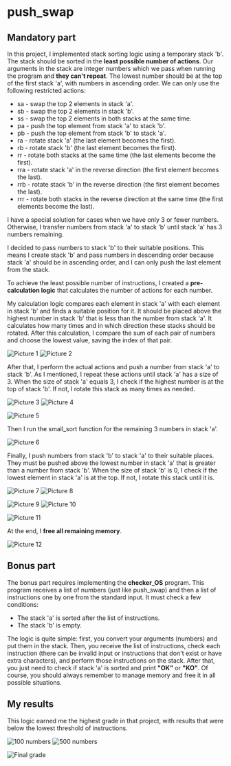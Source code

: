 # push_swap

## Mandatory part
In this project, I implemented stack sorting logic using a temporary stack 'b'. The stack should be sorted in the **least possible number of actions**. Our arguments in the stack are integer numbers which we pass when running the program and **they can't repeat**. The lowest number should be at the top of the first stack 'a', with numbers in ascending order. We can only use the following restricted actions:

<ul>
<li>sa - swap the top 2 elements in stack 'a'.</li>
<li>sb - swap the top 2 elements in stack 'b'.</li>
<li>ss - swap the top 2 elements in both stacks at the same time.</li>
<li>pa - push the top element from stack 'a' to stack 'b'.</li>
<li>pb - push the top element from stack 'b' to stack 'a'.</li>
<li>ra - rotate stack 'a' (the last element becomes the first).</li>
<li>rb - rotate stack 'b' (the last element becomes the first).</li>
<li>rr - rotate both stacks at the same time (the last elements become the first).</li>
<li>rra - rotate stack 'a' in the reverse direction (the first element becomes the last).</li>
<li>rrb - rotate stack 'b' in the reverse direction (the first element becomes the last).</li>
<li>rrr - rotate both stacks in the reverse direction at the same time (the first elements become the last).</li>
</ul>

I have a special solution for cases when we have only 3 or fewer numbers. Otherwise, I transfer numbers from stack 'a' to stack 'b' until stack 'a' has 3 numbers remaining.

I decided to pass numbers to stack 'b' to their suitable positions. This means I create stack 'b' and pass numbers in descending order because stack 'a' should be in ascending order, and I can only push the last element from the stack.

To achieve the least possible number of instructions, I created a **pre-calculation logic** that calculates the number of actions for each number.

My calculation logic compares each element in stack 'a' with each element in stack 'b' and finds a suitable position for it. It should be placed above the highest number in stack 'b' that is less than the number from stack 'a'. It calculates how many times and in which direction these stacks should be rotated. After this calculation, I compare the sum of each pair of numbers and choose the lowest value, saving the index of that pair.

<p>
  <img src="https://github.com/FPyMEHTAPIU/push_swap/blob/main/imgs/1.png" alt="Picture 1"/>
  <img src="https://github.com/FPyMEHTAPIU/push_swap/blob/main/imgs/2.png" alt="Picture 2"/>
</p>

After that, I perform the actual actions and push a number from stack 'a' to stack 'b'. As I mentioned, I repeat these actions until stack 'a' has a size of 3. When the size of stack 'a' equals 3, I check if the highest number is at the top of stack 'b'. If not, I rotate this stack as many times as needed.

<p>
  <img src="https://github.com/FPyMEHTAPIU/push_swap/blob/main/imgs/3.png" alt="Picture 3"/>
  <img src="https://github.com/FPyMEHTAPIU/push_swap/blob/main/imgs/4.png" alt="Picture 4"/>
</p>

![Picture 5](https://github.com/FPyMEHTAPIU/push_swap/blob/main/imgs/5.png)

Then I run the small_sort function for the remaining 3 numbers in stack 'a'.

![Picture 6](https://github.com/FPyMEHTAPIU/push_swap/blob/main/imgs/6.png)

Finally, I push numbers from stack 'b' to stack 'a' to their suitable places. They must be pushed above the lowest number in stack 'a' that is greater than a number from stack 'b'. When the size of stack 'b' is 0, I check if the lowest element in stack 'a' is at the top. If not, I rotate this stack until it is.

<p>
  <img src="https://github.com/FPyMEHTAPIU/push_swap/blob/main/imgs/7.png" alt="Picture 7"/>
  <img src="https://github.com/FPyMEHTAPIU/push_swap/blob/main/imgs/8.png" alt="Picture 8"/>
</p>

<p>
  <img src="https://github.com/FPyMEHTAPIU/push_swap/blob/main/imgs/9.png" alt="Picture 9"/>
  <img src="https://github.com/FPyMEHTAPIU/push_swap/blob/main/imgs/10.png" alt="Picture 10"/>
</p>

![Picture 11](https://github.com/FPyMEHTAPIU/push_swap/blob/main/imgs/11.png)

At the end, I **free all remaining memory**.

<p>
  <img src="https://github.com/FPyMEHTAPIU/push_swap/blob/main/imgs/push_swap%20gif.gif" alt="Picture 12"/>
</p>

## Bonus part

The bonus part requires implementing the **checker_OS** program. This program receives a list of numbers (just like push_swap) and then a list of instructions one by one from the standard input. It must check a few conditions:

<ul>
<li>The stack 'a' is sorted after the list of instructions.</li>
<li>The stack 'b' is empty.</li>
</ul>

The logic is quite simple: first, you convert your arguments (numbers) and put them in the stack. Then, you receive the list of instructions, check each instruction (there can be invalid input or instructions that don't exist or have extra characters), and perform those instructions on the stack. After that, you just need to check if stack 'a' is sorted and print **"OK"** or **"KO"**.
Of course, you should always remember to manage memory and free it in all possible situations.

## My results

This logic earned me the highest grade in that project, with results that were below the lowest threshold of instructions.

<p>
  <img src="https://github.com/FPyMEHTAPIU/push_swap/blob/main/imgs/test%20100.jpg" alt="100 numbers"/>
  <img src="https://github.com/FPyMEHTAPIU/push_swap/blob/main/imgs/test%20500.jpg" alt="500 numbers"/>
</p>

![Final grade](https://github.com/FPyMEHTAPIU/push_swap/blob/main/imgs/grade.png)

